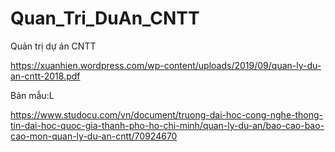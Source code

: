 # Quan_Tri_DuAn_CNTT
Quản trị dự án CNTT
  

https://xuanhien.wordpress.com/wp-content/uploads/2019/09/quan-ly-du-an-cntt-2018.pdf

Bản mẫu:L

https://www.studocu.com/vn/document/truong-dai-hoc-cong-nghe-thong-tin-dai-hoc-quoc-gia-thanh-pho-ho-chi-minh/quan-ly-du-an/bao-cao-bao-cao-mon-quan-ly-du-an-cntt/70924670

